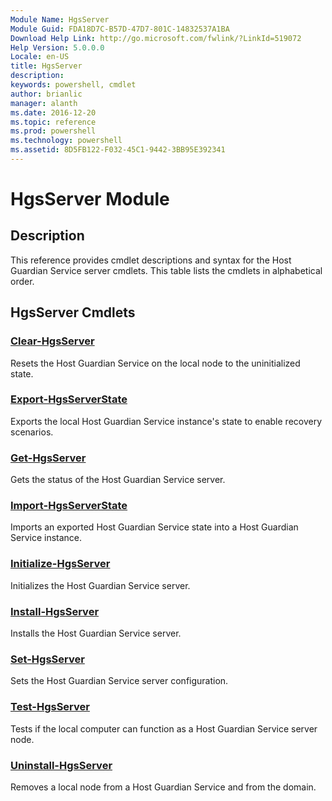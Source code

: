 ```yaml
---
Module Name: HgsServer
Module Guid: FDA18D7C-B57D-47D7-801C-14832537A1BA
Download Help Link: http://go.microsoft.com/fwlink/?LinkId=519072
Help Version: 5.0.0.0
Locale: en-US
title: HgsServer
description: 
keywords: powershell, cmdlet
author: brianlic
manager: alanth
ms.date: 2016-12-20
ms.topic: reference
ms.prod: powershell
ms.technology: powershell
ms.assetid: 8D5FB122-F032-45C1-9442-3BB95E392341
---
```


# HgsServer Module
## Description
This reference provides cmdlet descriptions and syntax for the Host Guardian Service server cmdlets. This table lists the cmdlets in alphabetical order.

## HgsServer Cmdlets
### [Clear-HgsServer](./Clear-HgsServer.md)
Resets the Host Guardian Service on the local node to the uninitialized state.

### [Export-HgsServerState](./Export-HgsServerState.md)
Exports the local Host Guardian Service instance's state to enable recovery scenarios.

### [Get-HgsServer](./Get-HgsServer.md)
Gets the status of the Host Guardian Service server.

### [Import-HgsServerState](./Import-HgsServerState.md)
Imports an exported Host Guardian Service state into a Host Guardian Service instance.

### [Initialize-HgsServer](./Initialize-HgsServer.md)
Initializes the Host Guardian Service server.

### [Install-HgsServer](./Install-HgsServer.md)
Installs the Host Guardian Service server.

### [Set-HgsServer](./Set-HgsServer.md)
Sets the Host Guardian Service server configuration.

### [Test-HgsServer](./Test-HgsServer.md)
Tests if the local computer can function as a Host Guardian Service server node.

### [Uninstall-HgsServer](./Uninstall-HgsServer.md)
Removes a local node from a Host Guardian Service and from the domain.

